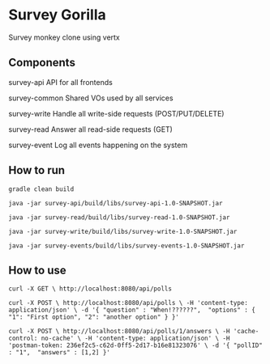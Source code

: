 # Survey Gorilla
Survey monkey clone using vertx 
    
## Components

survey-api
API for all frontends

survey-common
Shared VOs used by all services

survey-write
Handle all write-side requests (POST/PUT/DELETE)

survey-read
Answer all read-side requests (GET)

survey-event
Log all events happening on the system


## How to run

`gradle clean build`

`java -jar survey-api/build/libs/survey-api-1.0-SNAPSHOT.jar`

`java -jar survey-read/build/libs/survey-read-1.0-SNAPSHOT.jar`

`java -jar survey-write/build/libs/survey-write-1.0-SNAPSHOT.jar`

`java -jar survey-events/build/libs/survey-events-1.0-SNAPSHOT.jar`


## How to use

`curl -X GET \
   http://localhost:8080/api/polls`

`curl -X POST \
  http://localhost:8080/api/polls \
  -H 'content-type: application/json' \
  -d '{
"question" : "When!??????", 
"options" : { 
	"1": "First option",
	"2": "another option"
	}
}'` 

`curl -X POST \
   http://localhost:8080/api/polls/1/answers \
   -H 'cache-control: no-cache' \
   -H 'content-type: application/json' \
   -H 'postman-token: 236ef2c5-c62d-0ff5-2d17-b16e81323076' \
   -d '{
 "pollID" : "1", 
 "answers" : [1,2]
 }'`
